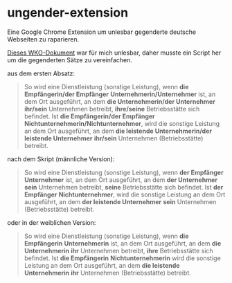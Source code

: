 ungender-extension
==================

Eine Google Chrome Extension um unlesbar gegenderte deutsche Webseiten zu raparieren.

[Dieses WKO-Dokument](https://www.usp.gv.at/Portal.Node/usp/public/content/steuern_und_finanzen/umsatzsteuer/umsaetze_innerhalb_eu/grenzueberschreitende_dienstleistungen/40954.html) war für mich unlesbar, daher musste ein Script her um die gegenderten Sätze zu vereinfachen.

aus dem ersten Absatz:

> So wird eine Dienstleistung (sonstige Leistung), wenn **die Empfängerin/der
> Empfänger** **Unternehmerin/Unternehmer** ist, an dem Ort ausgeführt, an dem **die
> Unternehmerin/der Unternehmer** **ihr/sein** Unternehmen betreibt, **ihre/seine**
> Betriebsstätte sich befindet. Ist **die Empfängerin/der Empfänger**
> **Nichtunternehmerin/Nichtunternehmer**, wird die sonstige Leistung an dem Ort
> ausgeführt, an dem **die leistende Unternehmerin/der leistende Unternehmer**
> **ihr/sein** Unternehmen (Betriebsstätte) betreibt.

nach dem Skript (männliche Version):

> So wird eine Dienstleistung (sonstige Leistung), wenn **der Empfänger**
> **Unternehmer** ist, an dem Ort ausgeführt, an dem **der Unternehmer** **sein**
> Unternehmen betreibt, **seine** Betriebsstätte sich befindet. Ist **der Empfänger**
> **Nichtunternehmer**, wird die sonstige Leistung an dem Ort ausgeführt, an dem
> **der leistende Unternehmer** **sein** Unternehmen (Betriebsstätte) betreibt.

oder in der weiblichen Version:


> So wird eine Dienstleistung (sonstige Leistung), wenn **die Empfängerin**
> **Unternehmerin** ist, an dem Ort ausgeführt, an dem **die Unternehmerin** **ihr**
> Unternehmen betreibt, **ihre** Betriebsstätte sich befindet. Ist **die Empfängerin**
> **Nichtunternehmerin** wird die sonstige Leistung an dem Ort ausgeführt, an dem
> **die leistende Unternehmerin** **ihr** Unternehmen (Betriebsstätte) betreibt.